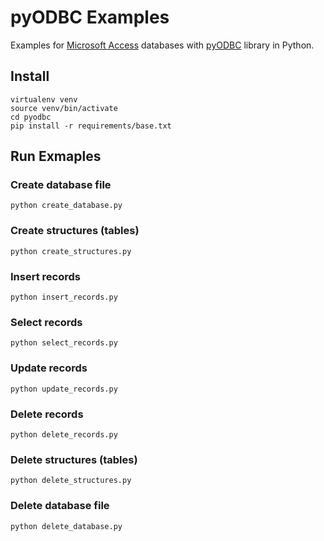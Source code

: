 # pyODBC Examples

Examples for [Microsoft Access](https://en.wikipedia.org/wiki/Microsoft_Access) databases with [pyODBC](https://pypi.org/project/pyodbc/) library in Python.

## Install

```console
virtualenv venv
source venv/bin/activate
cd pyodbc
pip install -r requirements/base.txt
```

## Run Exmaples

### Create database file

```console
python create_database.py
```

### Create structures (tables)

```console
python create_structures.py
```

### Insert records

```console
python insert_records.py
```

### Select records

```console
python select_records.py
```

### Update records

```console
python update_records.py
```

### Delete records

```console
python delete_records.py
```

### Delete structures (tables)

```console
python delete_structures.py
```

### Delete database file

```console
python delete_database.py
```
